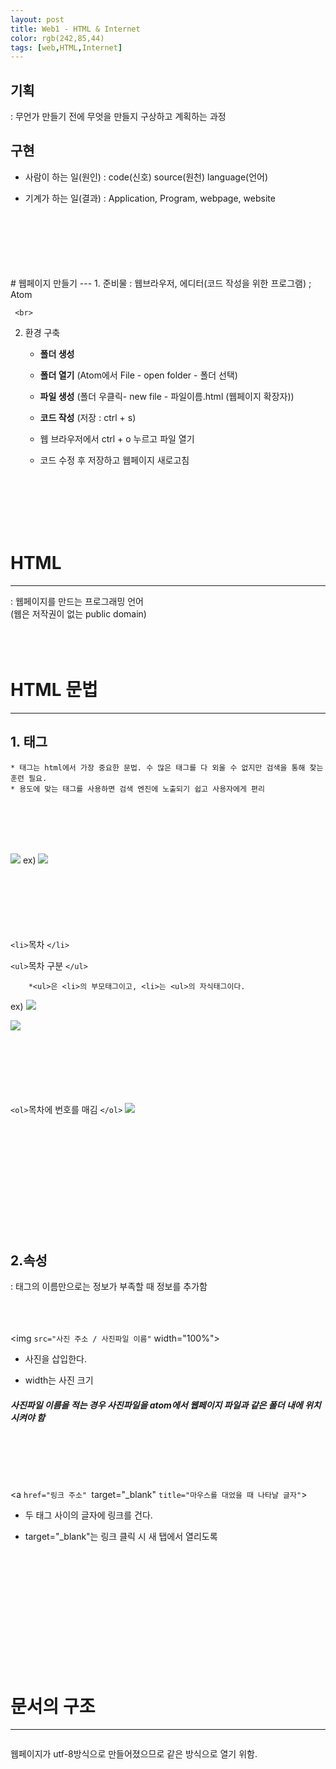 ```yaml
---
layout: post
title: Web1 - HTML & Internet
color: rgb(242,85,44)
tags: [web,HTML,Internet]
---
```

## 기획
: 무언가 만들기 전에 무엇을 만들지 구상하고 계획하는 과정

## 구현
- 사람이 하는 일(원인) : code(신호) source(원천) language(언어)

- 기계가 하는 일(결과) : Application, Program, webpage, website  
<br>
<br>
<br>
<br>
<br>
<br>
# 웹페이지 만들기
---
1. 준비물 : 웹브라우저,
     에디터(코드 작성을 위한 프로그램) ; Atom

     <br>
     
2. 환경 구축 
    - **폴더 생성**

    - **폴더 열기** (Atom에서 File - open folder - 폴더 선택)

    - **파일 생성** (폴더 우클릭- new file - 파일이름.html (웹페이지 확장자))

    - **코드 작성** (저장 : ctrl + s)

    - 웹 브라우저에서 ctrl + o 누르고 파일 열기

    - 코드 수정 후 저장하고 웹페이지 새로고침

<br>
<br>
<br>
<br>
<br>

# HTML
---
: 웹페이지를 만드는 프로그래밍 언어  
(웹은 저작권이 없는 public domain)
<br>
<br>
<br>
<br>

# HTML 문법
---
## 1. 태그
    * 태그는 html에서 가장 중요한 문법. 수 많은 태그를 다 외울 수 없지만 검색을 통해 찾는 훈련 필요.
    * 용도에 맞는 태그를 사용하면 검색 엔진에 노출되기 쉽고 사용자에게 편리
<br>
<br>
<br>
<br>

![](https://img1.daumcdn.net/thumb/R1280x0/?scode=mtistory2&fname=https%3A%2F%2Fblog.kakaocdn.net%2Fdn%2FrqsAV%2FbtqTSUrDWLf%2FRm0zCiI3EWdymaHtS1Aemk%2Fimg.png)
ex)
![](https://img1.daumcdn.net/thumb/R1280x0/?scode=mtistory2&fname=https%3A%2F%2Fblog.kakaocdn.net%2Fdn%2Fpxbr6%2FbtqOtZmtow4%2Fh27tDh9GQz1tKoMmoC8eK1%2Fimg.png)
<br>
<br>
<br>
<br>
<br>
<br>
<br>

`<li>`목차 `</li>`

`<ul>`목차 구분 `</ul>`

        *<ul>은 <li>의 부모태그이고, <li>는 <ul>의 자식태그이다.
ex)
![](https://img1.daumcdn.net/thumb/R1280x0/?scode=mtistory2&fname=https%3A%2F%2Fblog.kakaocdn.net%2Fdn%2FtnmLg%2FbtqOt06Jz8O%2F1QonKIe9r7LikHZi1KTi81%2Fimg.png)

![](https://img1.daumcdn.net/thumb/R1280x0/?scode=mtistory2&fname=https%3A%2F%2Fblog.kakaocdn.net%2Fdn%2FbuSsqk%2FbtqOH9tLqgw%2FVxcJwUk01ClpqhBwF9EqLK%2Fimg.png)
<br>
<br>
<br>
<br>
<br>
<br>
<br>

`<ol>`목차에 번호를 매김 `</ol>`
![](https://img1.daumcdn.net/thumb/R1280x0/?scode=mtistory2&fname=https%3A%2F%2Fblog.kakaocdn.net%2Fdn%2Fcj4fpw%2FbtqOxrPMsd2%2FQ0qiGZmNFHDZKEe5RY9jHK%2Fimg.png)
<br>
<br>
<br>
<br>
<br>
<br>
<br>
<br>
<br>
<br>
<br>
<br>



## 2.속성 
: 태그의 이름만으로는 정보가 부족할 때 정보를 추가함
<br>
<br>
<br>
<br> 

<img `src="사진 주소 / 사진파일 이름"` width="100%">

- 사진을 삽입한다.

- width는 사진 크기

##### 사진파일 이름을 적는 경우 사진파일을 atom에서 웹페이지 파일과 같은 폴더 내에 위치시켜야 함
<br>
<br>
<br>
<br>


<a `href="링크 주소" `target="_blank" `title="마우스를 대었을 때 나타날 글자"`> </a>

- 두 태그 사이의 글자에 링크를 건다.

- target="_blank"는 링크 클릭 시 새 탭에서 열리도록


<br>
<br>
<br>
<br>
<br>
<br>
 <br>
<br>
<br>
 <br>
<br>


# 문서의 구조
---
![]()
   
   웹페이지가 utf-8방식으로 만들어졌으므로 같은 방식으로 열기 위함.

   